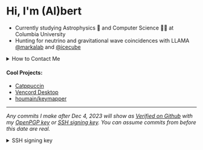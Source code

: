 Hi, I'm (Al)bert
================

- Currently studying Astrophysics 🌌 and Computer Science 🧑‍💻 at Columbia University
- Hunting for neutrino and gravitational wave coincidences with LLAMA [@markalab](https://github.com/markalab) and [@icecube](https://github.com/icecube)

<details>
<summary>How to Contact Me</summary>
  <ul>
    <li>Tag me somewhere on GitHub</li>
    <li>Email me at acz2122 (at) columbia (dot) edu</li>
  </ul>
</details>

#### Cool Projects:
- [Catppuccin](https://github.com/catppuccin/catppuccin)
- [Vencord Desktop](https://github.com/Vencord/Vesktop)
- [houmain/keymapper](https://github.com/houmain/keymapper)


<hr>

_Any commits I make after Dec 4, 2023 will show as [Verified on Github](https://docs.github.com/en/authentication/managing-commit-signature-verification/about-commit-signature-verification)
with my [OpenPGP key](#gpg-key) or [SSH signing key](#ssh-signing-key). You can assume commits from before this date are real._

<a name="ssh-signing-key"></a>
<details>
  <summary>SSH signing key</summary>
  <code>ssh-ed25519 AAAAC3NzaC1lZDI1NTE5AAAAIA4O+v1S0eDh9H+S3VE7YT5Px5H7NSLtX11L8scZolRr alchzh</code>
</details>


